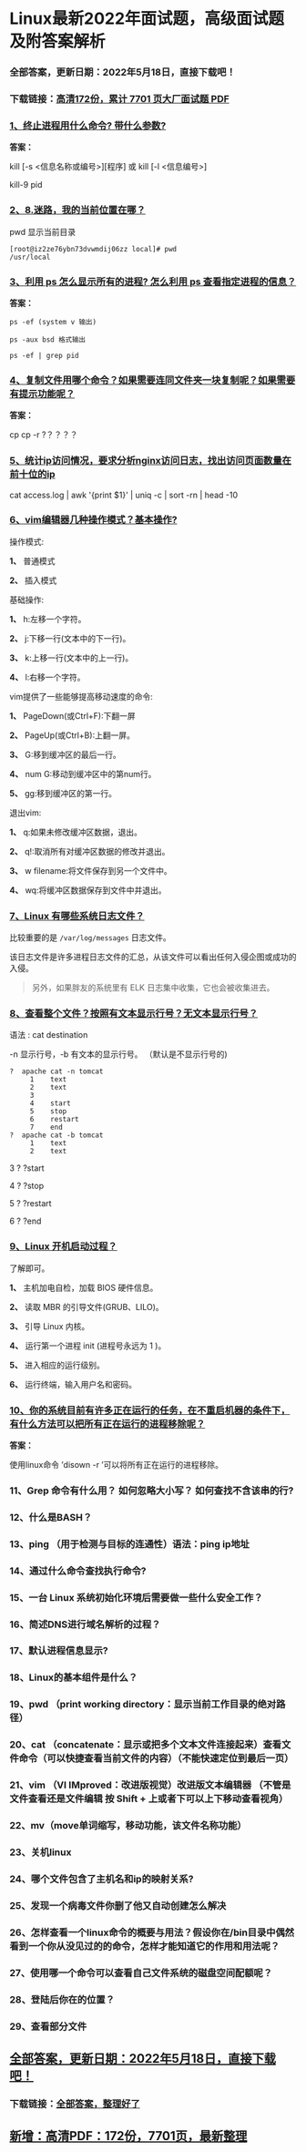 # Linux最新2022年面试题，高级面试题及附答案解析


### 全部答案，更新日期：2022年5月18日，直接下载吧！

### 下载链接：[高清172份，累计 7701 页大厂面试题  PDF](https://gitee.com/souyunku/DevBooks/blob/master/docs/index.md)



### [1、终止进程用什么命令? 带什么参数?](https://gitee.com/souyunku/DevBooks/blob/master/docs/Linux/Linux最新2021年面试题，高级面试题及附答案解析.md#1终止进程用什么命令-带什么参数)  


**答案：**

kill [-s <信息名称或编号>][程序] 或 kill [-l <信息编号>]

kill-9 pid


### [2、8.迷路，我的当前位置在哪？](https://gitee.com/souyunku/DevBooks/blob/master/docs/Linux/Linux最新2021年面试题，高级面试题及附答案解析.md#28迷路我的当前位置在哪)  


pwd 显示当前目录

```
[root@iz2ze76ybn73dvwmdij06zz local]# pwd
/usr/local
```


### [3、利用 ps 怎么显示所有的进程? 怎么利用 ps 查看指定进程的信息？](https://gitee.com/souyunku/DevBooks/blob/master/docs/Linux/Linux最新2021年面试题，高级面试题及附答案解析.md#3利用-ps-怎么显示所有的进程-怎么利用-ps-查看指定进程的信息)  


**答案：**

```
ps -ef (system v 输出) 

ps -aux bsd 格式输出

ps -ef | grep pid
```


### [4、复制文件用哪个命令？如果需要连同文件夹一块复制呢？如果需要有提示功能呢？](https://gitee.com/souyunku/DevBooks/blob/master/docs/Linux/Linux最新2021年面试题，高级面试题及附答案解析.md#4复制文件用哪个命令如果需要连同文件夹一块复制呢如果需要有提示功能呢)  


**答案：**

cp cp -r ?？？？？


### [5、统计ip访问情况，要求分析nginx访问日志，找出访问页面数量在前十位的ip](https://gitee.com/souyunku/DevBooks/blob/master/docs/Linux/Linux最新2021年面试题，高级面试题及附答案解析.md#5统计ip访问情况要求分析nginx访问日志找出访问页面数量在前十位的ip)  


cat access.log | awk '{print $1}' | uniq -c | sort -rn | head -10


### [6、vim编辑器几种操作模式？基本操作?](https://gitee.com/souyunku/DevBooks/blob/master/docs/Linux/Linux最新2021年面试题，高级面试题及附答案解析.md#6vim编辑器几种操作模式基本操作)  


操作模式:

**1、** 普通模式

**2、** 插入模式

基础操作:

**1、** h:左移一个字符。

**2、** j:下移一行(文本中的下一行)。

**3、** k:上移一行(文本中的上一行)。

**4、** l:右移一个字符。

vim提供了一些能够提高移动速度的命令:

**1、** PageDown(或Ctrl+F):下翻一屏

**2、** PageUp(或Ctrl+B):上翻一屏。

**3、** G:移到缓冲区的最后一行。

**4、** num G:移动到缓冲区中的第num行。

**5、** gg:移到缓冲区的第一行。

退出vim:

**1、** q:如果未修改缓冲区数据，退出。

**2、** q!:取消所有对缓冲区数据的修改并退出。

**3、** w filename:将文件保存到另一个文件中。

**4、** wq:将缓冲区数据保存到文件中并退出。


### [7、Linux 有哪些系统日志文件？](https://gitee.com/souyunku/DevBooks/blob/master/docs/Linux/Linux最新2021年面试题，高级面试题及附答案解析.md#7linux-有哪些系统日志文件)  


比较重要的是 `/var/log/messages` 日志文件。

该日志文件是许多进程日志文件的汇总，从该文件可以看出任何入侵企图或成功的入侵。

> 另外，如果胖友的系统里有 ELK 日志集中收集，它也会被收集进去。



### [8、查看整个文件？按照有文本显示行号？无文本显示行号？](https://gitee.com/souyunku/DevBooks/blob/master/docs/Linux/Linux最新2021年面试题，高级面试题及附答案解析.md#8查看整个文件按照有文本显示行号无文本显示行号)  


语法 : cat destination

-n 显示行号，-b 有文本的显示行号。 （默认是不显示行号的)

```
?  apache cat -n tomcat
     1    text
     2    text
     3
     4    start
     5    stop
     6    restart
     7    end
?  apache cat -b tomcat
     1    text
     2    text
```

3 ? ?start

4 ? ?stop

5 ? ?restart

6 ? ?end



### [9、Linux 开机启动过程？](https://gitee.com/souyunku/DevBooks/blob/master/docs/Linux/Linux最新2021年面试题，高级面试题及附答案解析.md#9linux-开机启动过程)  


了解即可。

**1、** 主机加电自检，加载 BIOS 硬件信息。

**2、** 读取 MBR 的引导文件(GRUB、LILO)。

**3、** 引导 Linux 内核。

**4、** 运行第一个进程 init (进程号永远为 1 )。

**5、** 进入相应的运行级别。

**6、** 运行终端，输入用户名和密码。


### [10、你的系统目前有许多正在运行的任务，在不重启机器的条件下，有什么方法可以把所有正在运行的进程移除呢？](https://gitee.com/souyunku/DevBooks/blob/master/docs/Linux/Linux最新2021年面试题，高级面试题及附答案解析.md#10你的系统目前有许多正在运行的任务在不重启机器的条件下有什么方法可以把所有正在运行的进程移除呢)  


**答案：**

使用linux命令 ’disown -r ’可以将所有正在运行的进程移除。


### 11、Grep 命令有什么用？ 如何忽略大小写？ 如何查找不含该串的行?
### 12、什么是BASH？
### 13、ping （用于检测与目标的连通性）语法：ping ip地址
### 14、通过什么命令查找执行命令?
### 15、一台 Linux 系统初始化环境后需要做一些什么安全工作？
### 16、简述DNS进行域名解析的过程？
### 17、默认进程信息显示?
### 18、Linux的基本组件是什么？
### 19、pwd （print working directory：显示当前工作目录的绝对路径）
### 20、cat （concatenate：显示或把多个文本文件连接起来）查看文件命令（可以快捷查看当前文件的内容）（不能快速定位到最后一页）
### 21、vim （VI IMproved：改进版视觉）改进版文本编辑器 （不管是文件查看还是文件编辑 按 Shift + 上或者下可以上下移动查看视角）
### 22、mv（move单词缩写，移动功能，该文件名称功能）
### 23、关机linux
### 24、哪个文件包含了主机名和ip的映射关系?
### 25、发现一个病毒文件你删了他又自动创建怎么解决
### 26、怎样查看一个linux命令的概要与用法？假设你在/bin目录中偶然看到一个你从没见过的的命令，怎样才能知道它的作用和用法呢？
### 27、使用哪一个命令可以查看自己文件系统的磁盘空间配额呢？
### 28、登陆后你在的位置？
### 29、查看部分文件





## [全部答案，更新日期：2022年5月18日，直接下载吧！](https://gitee.com/souyunku/DevBooks/blob/master/docs/daan.md)

### 下载链接：[全部答案，整理好了](https://gitee.com/souyunku/DevBooks/blob/master/docs/daan.md)




## [新增：高清PDF：172份，7701页，最新整理](https://gitee.com/souyunku/DevBooks/blob/master/docs/daan.md)




